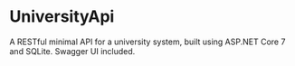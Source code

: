 # UniversityApi
A RESTful minimal API for a university system, built using ASP.NET Core 7 and SQLite.
Swagger UI included.
